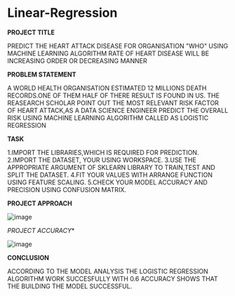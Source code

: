 # Linear-Regression
**PROJECT TITLE**

PREDICT THE HEART ATTACK DISEASE FOR ORGANISATION "WHO" USING MACHINE LEARNING ALGORITHM RATE OF HEART DISEASE WILL BE INCREASING ORDER OR DECREASING MANNER

**PROBLEM STATEMENT**

A WORLD HEALTH ORGANISATION ESTIMATED 12 MILLIONS DEATH RECORDS.ONE OF THEM HALF OF THERE RESULT IS FOUND IN US. THE REASEARCH SCHOLAR POINT OUT THE MOST RELEVANT RISK FACTOR OF HEART ATTACK,AS A DATA SCIENCE ENGINEER PREDICT THE OVERALL RISK USING MACHINE LEARNING ALGORITHM CALLED AS LOGISTIC REGRESSION

**TASK**

1.IMPORT THE LIBRARIES,WHICH IS REQUIRED FOR PREDICTION.
2.IMPORT THE DATASET, YOUR USING WORKSPACE.
3.USE THE APPROPRIATE ARGUMENT OF SKLEARN LIBRARY TO TRAIN,TEST AND SPLIT THE DATASET.
4.FIT YOUR VALUES WITH ARRANGE FUNCTION USING FEATURE SCALING.
5.CHECK YOUR MODEL ACCURACY AND PRECISION USING CONFUSION MATRIX.

**PROJECT APPROACH**

![image](https://github.com/PrashanthReddy2002/Linear-Regression/assets/143176744/b13cac1e-1049-4e30-bca1-c0b39d028669)

*PROJECT ACCURACY**

![image](https://github.com/PrashanthReddy2002/Linear-Regression/assets/143176744/e3c08847-03f1-415e-b6f4-e55279654e36)

**CONCLUSION**

ACCORDING TO THE MODEL ANALYSIS THE LOGISTIC REGRESSION ALGORITHM WORK SUCCESFULLY WITH 0.6 ACCURACY SHOWS THAT THE BUILDING THE MODEL SUCCESSFUL.

